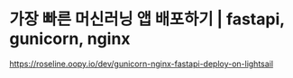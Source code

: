 # 가장 빠른 머신러닝 앱 배포하기 | fastapi, gunicorn, nginx

https://roseline.oopy.io/dev/gunicorn-nginx-fastapi-deploy-on-lightsail


